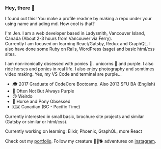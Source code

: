 ### Hey, there 👋

I found out this! You make a profile readme by making a repo under your using name and ading md. How cool is that?

I'm Jen. I am a web developer based in Ladysmith, Vancouver Island, Canada (About 2-3 hours from Vancouver via Ferry).  
Currently I am focused on learning React/Gatsby, Redux and GraphQL. I also have done some Ruby on Rails, WordPress (sage) and basic html/css sites.

I am non-ironically obsessed with ponies 🐴 . unicorns 🦄   and purple. I also ride horses and ponies in real life. I also enjoy photography and somtimes video making. Yes, my VS Code and terminal are purple... 

- 🎓   2017 Graduate of CodeCore Bootcamp. Also 2013 SFU BA (English)
- 💜    Often Not But Always Purple
- 🙃 Weirdo 
- 🐴 Horse and Pony Obsessed 
- 🇨🇦 Canadian (BC - Pacific Time)

Currently interested in small basic, brochure site projects and similar (Gatsby or similar or html/css).

Currently working on learning: Elixir, Phoenix, GraphQL, more React  

Check out my [portfolio](http://www.jenniferchow.ca/). 
Follow my creature 🐴🐐🐕   adventures on [instagram](https://www.instagram.com/thejennego/).
